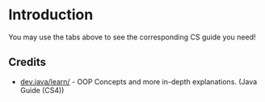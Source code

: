 # Introduction

You may use the tabs above to see the corresponding CS guide you need!

## Credits
- [dev.java/learn/](https://dev.java/learn/) - OOP Concepts and more in-depth explanations. (Java Guide (CS4))
